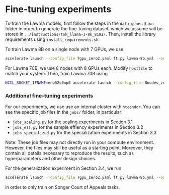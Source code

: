 # Fine-tuning experiments

To train the Lawma models, first follow the steps in the `data_generation` folder in order to generate the fine-tuning dataset, which we assume will be stored in `../instructions/tok_llama-3-8k_8192/`. Then, install the library requirements using `install_requirements.sh`. 

To train Lawma 8B on a single node with 7 GPUs, we use

```bash
accelerate launch --config_file 7gpu_zero2.yaml ft.py lawma-8b.yml --output_dir ../models/lawma-8b
```

For Lawma 70B, we use 8 nodes with 8 GPUs each. Modify `hostfile` to match your system. Then, train Lawma 70B using

```bash
NCCL_SOCKET_IFNAME=enp52s0np0 accelerate launch --config_file 8nodes_zero3.yaml ft.py lawma-70b.yml --output_dir ../models/lawma-70b
```

### Additional fine-tuning experiments

For our experiments, we use use an internal cluster with `htcondor`. You can see the specific job files in the `jobs/` folder, in particular:
* `jobs_scaling.py` for the scaling experiments in Section 3.1
* `jobs_eff.py` for the sample effiency experiments in Section 3.2
* `jobs_specialized.py` for the specialization experiments in Section 3.3

Note: These job files may not directly run in your compute environment. However, the files may still be useful as a starting point. Moreover, they contain all details necessary to reproduce the results, such as hyperparameters and other design choices.

For the generalization experiment in Section 3.4, we run

```bash
accelerate launch --config_file 7gpu_zero2.yaml ft.py lawma-8b.yml --output_dir ../models/ft-songer --prefix songer_ --num_epochs 1
```

in order to only train on Songer Court of Appeals tasks.

